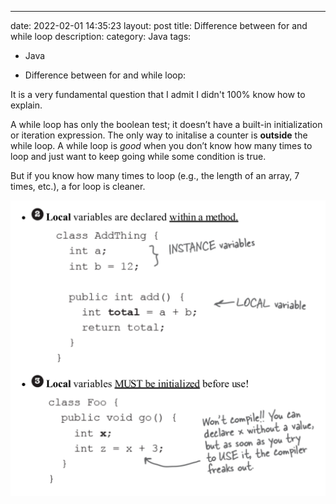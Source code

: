 ---
date: 2022-02-01 14:35:23
layout: post
title: Difference between for and while loop
description:
category: Java
tags:
  - Java
  
* Difference between for and while loop: 

It is a very fundamental question that I admit I didn't 100% know how to explain. 

A while loop has only the boolean test; it doesn’t have a built-in initialization
or iteration expression. The only way to initalise a counter is **outside** the while loop.
A while loop is *good* when you don’t know how
many times to loop and just want to keep going while some condition is true.

But if you know how many times to loop (e.g., the length of an array, 7 times,
etc.), a for loop is cleaner.

<img src="/assets/images/posts/1.png" title="제목" alt="아무거나"/> 







